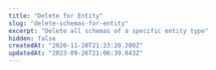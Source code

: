 ```yaml
---
title: "Delete for Entity"
slug: "delete-schemas-for-entity"
excerpt: "Delete all schemas of a specific entity type"
hidden: false
createdAt: "2020-11-20T21:23:20.200Z"
updatedAt: "2023-09-26T21:06:39.043Z"
---
```

